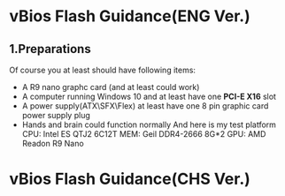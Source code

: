 # vBios Flash Guidance(ENG Ver.)
## 1.Preparations
Of course you at least should have following items:
* A R9 nano graphc card (and at least could work)
* A computer running Windows 10 and at least have one **PCI-E X16** slot
* A power supply(ATX\SFX\Flex) at least have one 8 pin graphic card power supply plug
* Hands and brain could function normally
And here is my test platform
CPU: Intel ES QTJ2 6C12T
MEM: Geil DDR4-2666 8G*2
GPU: AMD Readon R9 Nano


# vBios Flash Guidance(CHS Ver.)
